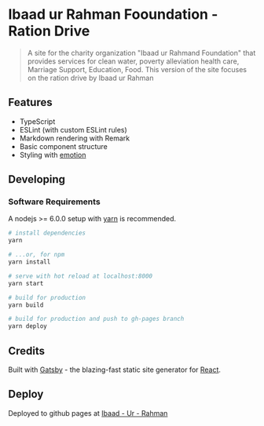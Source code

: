 # Ibaad ur Rahman Fooundation - Ration Drive

> A site for the charity organization "Ibaad ur Rahmand Foundation" that provides services for clean water, poverty alleviation
> health care, Marriage Support, Education, Food. This version of the site focuses on the ration drive by Ibaad ur Rahman

## Features

- TypeScript
- ESLint (with custom ESLint rules)
- Markdown rendering with Remark
- Basic component structure
- Styling with [emotion](https://emotion.sh/)

## Developing

### Software Requirements

A nodejs >= 6.0.0 setup with [yarn](https://yarnpkg.com/) is recommended.

```bash
# install dependencies
yarn

# ...or, for npm
yarn install

# serve with hot reload at localhost:8000
yarn start

# build for production
yarn build

# build for production and push to gh-pages branch
yarn deploy
```

## Credits

Built with [Gatsby](https://www.gatsbyjs.org/) - the blazing-fast static site generator for [React](https://facebook.github.io/react/).

## Deploy

Deployed to github pages at [Ibaad - Ur - Rahman](https://asharghani.github.io/ibad-ur-rahman-ration-drive/)

<!--
# [![Deploy to Netlify](https://www.netlify.com/img/deploy/button.svg)](https://app.netlify.com/start/deploy?repository=https://github.com/asharghani/charity-site -->
